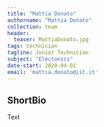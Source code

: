```yaml
---
title: "Mattia Donato"
authorname: "Mattia Donato"
collection: team
header:
  teaser: MattiaDonato.jpg
tags: technician
tagline: Junior Technician
subject: "Electonics"
date-start: 2020-04-01
email: 'mattia.donato@iit.it'
---
```


<h2>ShortBio</h2>
Text

<!---{% include author-research-themes.html %}--->
<!---{% include team-member-collaborators.html %}--->
<!---{% include publication-list.html %}--->
